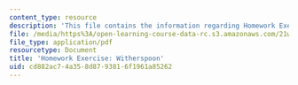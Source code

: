 ```yaml
---
content_type: resource
description: 'This file contains the information regarding Homework Exercise: Witherspoon.'
file: /media/https%3A/open-learning-course-data-rc.s3.amazonaws.com/21w-022-03-writing-and-experience-reading-and-writing-autobiography-spring-2014/cd882ac74a358d8793816f1961a85262_MIT21W_022_03S14_0306.pdf
file_type: application/pdf
resourcetype: Document
title: 'Homework Exercise: Witherspoon'
uid: cd882ac7-4a35-8d87-9381-6f1961a85262
---
```

